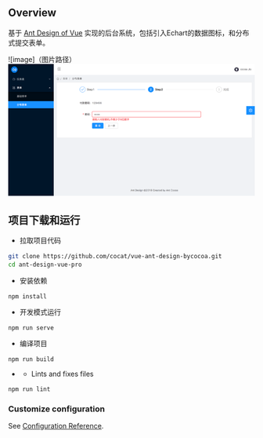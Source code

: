 Overview
----

基于 [Ant Design of Vue](https://vuecomponent.github.io/ant-design-vue/docs/vue/introduce-cn/) 实现的后台系统，包括引入Echart的数据图标，和分布式提交表单。


![image]（图片路径）
![image](https://github.com/cocat/vue-ant-design-bycocoa/blob/main/分布表单页.png)


项目下载和运行
----

- 拉取项目代码
```bash
git clone https://github.com/cocat/vue-ant-design-bycocoa.git
cd ant-design-vue-pro
```

- 安装依赖
```
npm install
```

- 开发模式运行
```
npm run serve
```

- 编译项目
```
npm run build
```

- - Lints and fixes files

```
npm run lint
```

### Customize configuration
See [Configuration Reference](https://cli.vuejs.org/config/).
